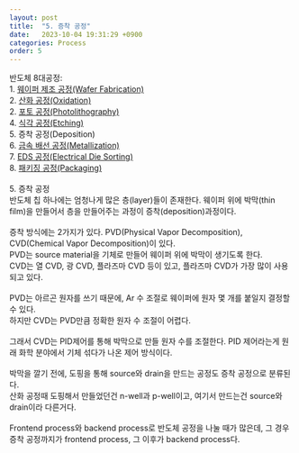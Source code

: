 ```yaml
---
layout: post
title:  "5. 증착 공정"
date:   2023-10-04 19:31:29 +0900
categories: Process
order: 5
---
```


반도체 8대공정:<br>
1\. <a href="https://sparkrf.github.io/process/2023/10/04/Process-1.html" target="_blank">웨이퍼 제조 공정(Wafer Fabrication)</a><br>
2\. <a href="https://sparkrf.github.io/process/2023/10/04/Process-2.html" target="_blank">산화 공정(Oxidation)</a><br>
2\. <a href="https://sparkrf.github.io/process/2023/10/04/Process-3.html" target="_blank">포토 공정(Photolithography)</a><br>
4\. <a href="https://sparkrf.github.io/process/2023/10/04/Process-4.html" target="_blank">식각 공정(Etching)</a><br>
5\. 증착 공정(Deposition)<br>
6\. <a href="https://sparkrf.github.io/process/2023/10/04/Process-6.html" target="_blank">금속 배선 공정(Metallization)</a><br>
7\. <a href="https://sparkrf.github.io/process/2023/10/04/Process-7.html" target="_blank">EDS 공정(Electrical Die Sorting)</a><br>
8\. <a href="https://sparkrf.github.io/process/2023/10/04/Process-8.html" target="_blank">패키징 공정(Packaging)</a><br>
<br>
5\. 증착 공정<br>
반도체 칩 하나에는 엄청나게 많은 층(layer)들이 존재한다. 웨이퍼 위에 박막(thin film)을 만들어서 층을 만들어주는 과정이 증착(deposition)과정이다.<br>
<br>
증착 방식에는 2가지가 있다. PVD(Physical Vapor Decomposition), CVD(Chemical Vapor Decomposition)이 있다.<br>
PVD는 source material을 기체로 만들어 웨이퍼 위에 박막이 생기도록 한다.<br>
CVD는 열 CVD, 광 CVD, 플라즈마 CVD 등이 있고, 플라즈마 CVD가 가장 많이 사용되고 있다.<br>
<br>
PVD는 아르곤 원자를 쓰기 때문에, Ar 수 조절로 웨이퍼에 원자 몇 개를 붙일지 결정할 수 있다.<br>
하지만 CVD는 PVD만큼 정확한 원자 수 조절이 어렵다.<br>
<br>
그래서 CVD는 PID제어를 통해 박막으로 만들 원자 수를 조절한다. PID 제어라는게 원래 화학 분야에서 기체 섞다가 나온 제어 방식이다.<br>
<br>
박막을 깔기 전에, 도핑을 통해 source와 drain을 만드는 공정도 증착 공정으로 분류된다.<br>
산화 공정때 도핑해서 만들었던건 n-well과 p-well이고, 여기서 만드는건 source와 drain이라 다른거다.<br>
<br>
Frontend process와 backend process로 반도체 공정을 나눌 때가 많은데, 그 경우 증착 공정까지가 frontend process, 그 이후가 backend process다.<br>
